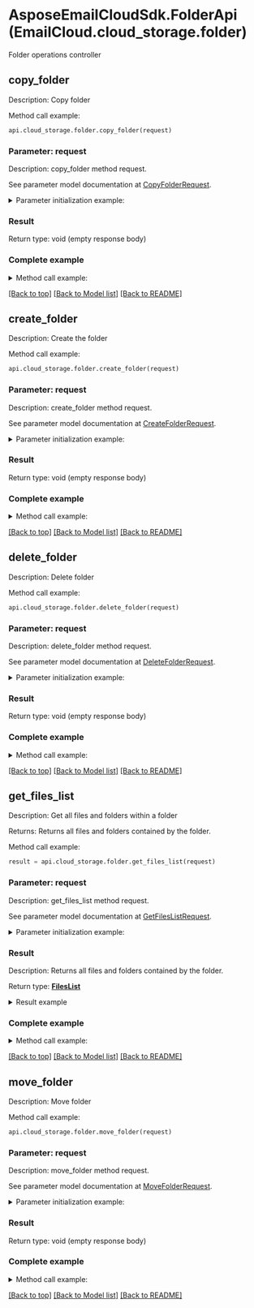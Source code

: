 # AsposeEmailCloudSdk.FolderApi (EmailCloud.cloud_storage.folder)

Folder operations controller

<a name="copy_folder"></a>
## copy_folder

Description: Copy folder

Method call example:
```python
api.cloud_storage.folder.copy_folder(request)
```

### Parameter: request

Description: copy_folder method request.

See parameter model documentation at [CopyFolderRequest](CopyFolderRequest.md).

<details>
    <summary>Parameter initialization example:</summary>
    
```python
request = models.CopyFolderRequest(
    src_path='/storage/path/to/source/folder',
    dest_path='/storage/path/to/destination/folder',
    src_storage_name='First Storage',
    dest_storage_name='Other Storage')
```

</details>

### Result

Return type: void (empty response body)

### Complete example

<details>
    <summary>Method call example:</summary>

```python
api = EmailCloud(client_secret, client_id)

// Prepare parameters:
request = models.CopyFolderRequest(
    src_path='/storage/path/to/source/folder',
    dest_path='/storage/path/to/destination/folder',
    src_storage_name='First Storage',
    dest_storage_name='Other Storage')

// Call method:
api.cloud_storage.folder.copy_folder(request)
```

</details>

[[Back to top]](#) [[Back to Model list]](Models.md) [[Back to README]](README.md)
<a name="create_folder"></a>
## create_folder

Description: Create the folder

Method call example:
```python
api.cloud_storage.folder.create_folder(request)
```

### Parameter: request

Description: create_folder method request.

See parameter model documentation at [CreateFolderRequest](CreateFolderRequest.md).

<details>
    <summary>Parameter initialization example:</summary>
    
```python
request = models.CreateFolderRequest(
    path='/storage/path/to/new/folder',
    storage_name='First Storage')
```

</details>

### Result

Return type: void (empty response body)

### Complete example

<details>
    <summary>Method call example:</summary>

```python
api = EmailCloud(client_secret, client_id)

// Prepare parameters:
request = models.CreateFolderRequest(
    path='/storage/path/to/new/folder',
    storage_name='First Storage')

// Call method:
api.cloud_storage.folder.create_folder(request)
```

</details>

[[Back to top]](#) [[Back to Model list]](Models.md) [[Back to README]](README.md)
<a name="delete_folder"></a>
## delete_folder

Description: Delete folder

Method call example:
```python
api.cloud_storage.folder.delete_folder(request)
```

### Parameter: request

Description: delete_folder method request.

See parameter model documentation at [DeleteFolderRequest](DeleteFolderRequest.md).

<details>
    <summary>Parameter initialization example:</summary>
    
```python
request = models.DeleteFolderRequest(
    path='/storage/path/to/folder',
    storage_name='First Storage',
    recursive=True)
```

</details>

### Result

Return type: void (empty response body)

### Complete example

<details>
    <summary>Method call example:</summary>

```python
api = EmailCloud(client_secret, client_id)

// Prepare parameters:
request = models.DeleteFolderRequest(
    path='/storage/path/to/folder',
    storage_name='First Storage',
    recursive=True)

// Call method:
api.cloud_storage.folder.delete_folder(request)
```

</details>

[[Back to top]](#) [[Back to Model list]](Models.md) [[Back to README]](README.md)
<a name="get_files_list"></a>
## get_files_list

Description: Get all files and folders within a folder

Returns: Returns all files and folders contained by the folder.

Method call example:
```python
result = api.cloud_storage.folder.get_files_list(request)
```

### Parameter: request

Description: get_files_list method request.

See parameter model documentation at [GetFilesListRequest](GetFilesListRequest.md).

<details>
    <summary>Parameter initialization example:</summary>
    
```python
request = models.GetFilesListRequest(
    path='/storage/path/to/folder',
    storage_name='First Storage')
```

</details>

### Result

Description: Returns all files and folders contained by the folder.

Return type: [**FilesList**](FilesList.md)

<details>
    <summary>Result example</summary>

```python
result = models.FilesList(
    value=[
        models.StorageFile(
            name='file.ext',
            modified_date=datetime.today(),
            size=1024,
            path='/path/to/file/on/storage')])
```
</details>

### Complete example

<details>
    <summary>Method call example:</summary>

```python
api = EmailCloud(client_secret, client_id)

// Prepare parameters:
request = models.GetFilesListRequest(
    path='/storage/path/to/folder',
    storage_name='First Storage')

// Call method:
result = api.cloud_storage.folder.get_files_list(request)

// Result example:
result = models.FilesList(
    value=[
        models.StorageFile(
            name='file.ext',
            modified_date=datetime.today(),
            size=1024,
            path='/path/to/file/on/storage')])
```

</details>

[[Back to top]](#) [[Back to Model list]](Models.md) [[Back to README]](README.md)
<a name="move_folder"></a>
## move_folder

Description: Move folder

Method call example:
```python
api.cloud_storage.folder.move_folder(request)
```

### Parameter: request

Description: move_folder method request.

See parameter model documentation at [MoveFolderRequest](MoveFolderRequest.md).

<details>
    <summary>Parameter initialization example:</summary>
    
```python
request = models.MoveFolderRequest(
    src_path='/storage/path/to/source/folder',
    dest_path='/storage/path/to/destination/folder',
    src_storage_name='First Storage',
    dest_storage_name='Other Storage')
```

</details>

### Result

Return type: void (empty response body)

### Complete example

<details>
    <summary>Method call example:</summary>

```python
api = EmailCloud(client_secret, client_id)

// Prepare parameters:
request = models.MoveFolderRequest(
    src_path='/storage/path/to/source/folder',
    dest_path='/storage/path/to/destination/folder',
    src_storage_name='First Storage',
    dest_storage_name='Other Storage')

// Call method:
api.cloud_storage.folder.move_folder(request)
```

</details>

[[Back to top]](#) [[Back to Model list]](Models.md) [[Back to README]](README.md)

